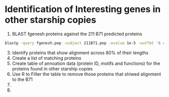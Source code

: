 # Identification of Interesting genes in other starship copies
1. BLAST fgenesh proteins against the 211 B71 predicted proteins
```bash
blastp -query fgenesh.pep -subject 211B71.pep -evalue 1e-5 -outfmt '6 qseqid sseqid qlen length' | awk '$4 > $3*0.8' . myMatchingProteins.pep
```
3. Identify proteins that show alignment across 80% of their lengths
4. Create a list of matching proteins
5. Create table of annoation data (protein ID, motifs and functions) for the proteins found in other starship copies
6. Use R to Filter the table to remove those proteins that shiwed alignment to the B71 
7. 
8. 
